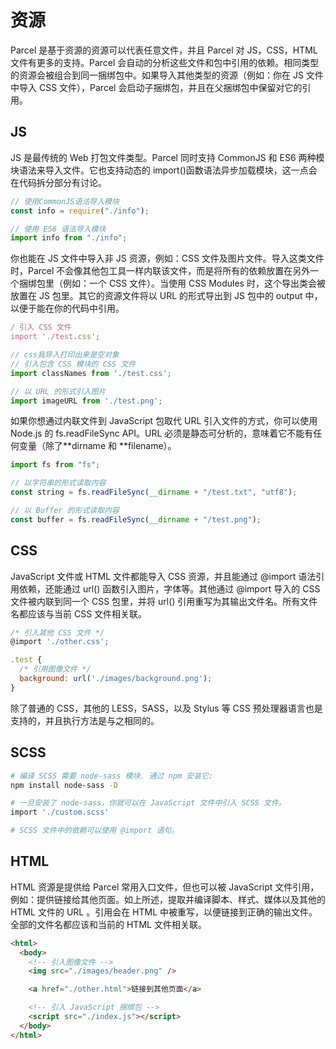 # 资源

Parcel 是基于资源的资源可以代表任意文件，并且 Parcel 对 JS，CSS，HTML 文件有更多的支持。Parcel 会自动的分析这些文件和包中引用的依赖。相同类型的资源会被组合到同一捆绑包中。如果导入其他类型的资源（例如：你在 JS 文件中导入 CSS 文件），Parcel 会启动子捆绑包，并且在父捆绑包中保留对它的引用。

## JS

JS 是最传统的 Web 打包文件类型。Parcel 同时支持 CommonJS 和 ES6 两种模块语法来导入文件。它也支持动态的 import()函数语法异步加载模块，这一点会在代码拆分部分有讨论。

```js
// 使用CommonJS语法导入模块
const info = require("./info");

// 使用 ES6 语法导入模块
import info from "./info";
```

你也能在 JS 文件中导入非 JS 资源，例如：CSS 文件及图片文件。导入这类文件时，Parcel 不会像其他包工具一样内联该文件，而是将所有的依赖放置在另外一个捆绑包里（例如：一个 CSS 文件）。当使用 CSS Modules 时，这个导出类会被放置在 JS 包里。其它的资源文件将以 URL 的形式导出到 JS 包中的 output 中，以便于能在你的代码中引用。

```js
/ 引入 CSS 文件
import './test.css';

// css我导入打印出来是空对象
// 引入包含 CSS 模块的 CSS 文件
import classNames from './test.css';

// 以 URL 的形式引入图片
import imageURL from './test.png';
```

如果你想通过内联文件到 JavaScript 包取代 URL 引入文件的方式，你可以使用 Node.js 的 fs.readFileSync API。URL 必须是静态可分析的，意味着它不能有任何变量（除了**dirname 和 **filename）。

```js
import fs from "fs";

// 以字符串的形式读取内容
const string = fs.readFileSync(__dirname + "/test.txt", "utf8");

// 以 Buffer 的形式读取内容
const buffer = fs.readFileSync(__dirname + "/test.png");
```

## CSS

JavaScript 文件或 HTML 文件都能导入 CSS 资源，并且能通过 @import 语法引用依赖，还能通过 url() 函数引入图片，字体等。其他通过 @import 导入的 CSS 文件被内联到同一个 CSS 包里，并将 url() 引用重写为其输出文件名。所有文件名都应该与当前 CSS 文件相关联。

```js
/* 引入其他 CSS 文件 */
@import './other.css';

.test {
  /* 引用图像文件 */
  background: url('./images/background.png');
}
```

除了普通的 CSS，其他的 LESS，SASS，以及 Stylus 等 CSS 预处理器语言也是支持的，并且执行方法是与之相同的。

## SCSS

```sh
# 编译 SCSS 需要 node-sass 模块. 通过 npm 安装它:
npm install node-sass -D

# 一旦安装了 node-sass，你就可以在 JavaScript 文件中引入 SCSS 文件。
import './custom.scss'

# SCSS 文件中的依赖可以使用 @import 语句。
```

## HTML

HTML 资源是提供给 Parcel 常用入口文件，但也可以被 JavaScript 文件引用，例如：提供链接给其他页面。如上所述，提取并编译脚本、样式、媒体以及其他的 HTML 文件的 URL 。引用会在 HTML 中被重写，以便链接到正确的输出文件。全部的文件名都应该和当前的 HTML 文件相关联。

```html
<html>
  <body>
    <!-- 引入图像文件 -->
    <img src="./images/header.png" />

    <a href="./other.html">链接到其他页面</a>

    <!-- 引入 JavaScript 捆绑包 -->
    <script src="./index.js"></script>
  </body>
</html>
```
